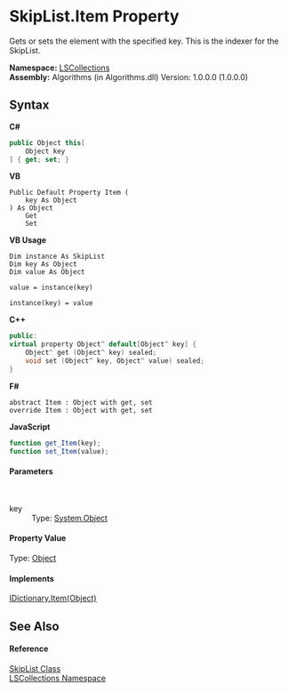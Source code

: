 # SkipList.Item Property 
 

Gets or sets the element with the specified key. This is the indexer for the SkipList.

**Namespace:**&nbsp;<a href="74772e97-7817-3c3c-69d7-7adc29f9a1cd">LSCollections</a><br />**Assembly:**&nbsp;Algorithms (in Algorithms.dll) Version: 1.0.0.0 (1.0.0.0)

## Syntax

**C#**<br />
``` C#
public Object this[
	Object key
] { get; set; }
```

**VB**<br />
``` VB
Public Default Property Item ( 
	key As Object
) As Object
	Get
	Set
```

**VB Usage**<br />
``` VB Usage
Dim instance As SkipList
Dim key As Object
Dim value As Object

value = instance(key)

instance(key) = value
```

**C++**<br />
``` C++
public:
virtual property Object^ default[Object^ key] {
	Object^ get (Object^ key) sealed;
	void set (Object^ key, Object^ value) sealed;
}
```

**F#**<br />
``` F#
abstract Item : Object with get, set
override Item : Object with get, set
```

**JavaScript**<br />
``` JavaScript
function get_Item(key);
function set_Item(value);
```


#### Parameters
&nbsp;<dl><dt>key</dt><dd>Type: <a href="http://msdn2.microsoft.com/en-us/library/e5kfa45b" target="_blank">System.Object</a><br /></dd></dl>

#### Property Value
Type: <a href="http://msdn2.microsoft.com/en-us/library/e5kfa45b" target="_blank">Object</a>

#### Implements
<a href="http://msdn2.microsoft.com/en-us/library/t561ze24" target="_blank">IDictionary.Item(Object)</a><br />

## See Also


#### Reference
<a href="71779526-fbe7-b15e-7782-10d57337282b">SkipList Class</a><br /><a href="74772e97-7817-3c3c-69d7-7adc29f9a1cd">LSCollections Namespace</a><br />